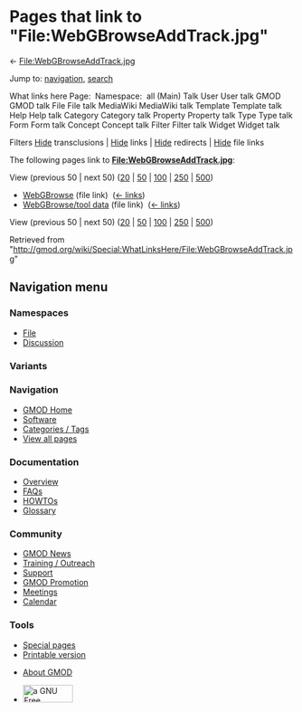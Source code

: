 <div id="mw-page-base" class="noprint">

</div>

<div id="mw-head-base" class="noprint">

</div>

<div id="content" class="mw-body" role="main">

<span id="top"></span>

<div id="mw-js-message" style="display:none;">

</div>



# <span dir="auto">Pages that link to "File:WebGBrowseAddTrack.jpg"</span>

<div id="bodyContent">

<div id="contentSub">

←
[File:WebGBrowseAddTrack.jpg](/wiki/File:WebGBrowseAddTrack.jpg "File:WebGBrowseAddTrack.jpg")

</div>

<div id="jump-to-nav" class="mw-jump">

Jump to: [navigation](#mw-navigation), [search](#p-search)

</div>

<div id="mw-content-text">

What links here Page:  Namespace:  all (Main) Talk User User talk GMOD
GMOD talk File File talk MediaWiki MediaWiki talk Template Template talk
Help Help talk Category Category talk Property Property talk Type Type
talk Form Form talk Concept Concept talk Filter Filter talk Widget
Widget talk

Filters
[Hide](/mediawiki/index.php?title=Special:WhatLinksHere/File:WebGBrowseAddTrack.jpg&hidetrans=1 "Special:WhatLinksHere/File:WebGBrowseAddTrack.jpg")
transclusions \|
[Hide](/mediawiki/index.php?title=Special:WhatLinksHere/File:WebGBrowseAddTrack.jpg&hidelinks=1 "Special:WhatLinksHere/File:WebGBrowseAddTrack.jpg")
links \|
[Hide](/mediawiki/index.php?title=Special:WhatLinksHere/File:WebGBrowseAddTrack.jpg&hideredirs=1 "Special:WhatLinksHere/File:WebGBrowseAddTrack.jpg")
redirects \|
[Hide](/mediawiki/index.php?title=Special:WhatLinksHere/File:WebGBrowseAddTrack.jpg&hideimages=1 "Special:WhatLinksHere/File:WebGBrowseAddTrack.jpg")
file links

The following pages link to
**[File:WebGBrowseAddTrack.jpg](/wiki/File:WebGBrowseAddTrack.jpg "File:WebGBrowseAddTrack.jpg")**:

View (previous 50 \| next 50)
([20](/mediawiki/index.php?title=Special:WhatLinksHere/File:WebGBrowseAddTrack.jpg&limit=20 "Special:WhatLinksHere/File:WebGBrowseAddTrack.jpg")
\|
[50](/mediawiki/index.php?title=Special:WhatLinksHere/File:WebGBrowseAddTrack.jpg&limit=50 "Special:WhatLinksHere/File:WebGBrowseAddTrack.jpg")
\|
[100](/mediawiki/index.php?title=Special:WhatLinksHere/File:WebGBrowseAddTrack.jpg&limit=100 "Special:WhatLinksHere/File:WebGBrowseAddTrack.jpg")
\|
[250](/mediawiki/index.php?title=Special:WhatLinksHere/File:WebGBrowseAddTrack.jpg&limit=250 "Special:WhatLinksHere/File:WebGBrowseAddTrack.jpg")
\|
[500](/mediawiki/index.php?title=Special:WhatLinksHere/File:WebGBrowseAddTrack.jpg&limit=500 "Special:WhatLinksHere/File:WebGBrowseAddTrack.jpg"))

- [WebGBrowse](/wiki/WebGBrowse "WebGBrowse") (file link) ‎
  <span class="mw-whatlinkshere-tools">([←
  links](/mediawiki/index.php?title=Special:WhatLinksHere&target=WebGBrowse "Special:WhatLinksHere"))</span>
- [WebGBrowse/tool
  data](/wiki/WebGBrowse/tool_data "WebGBrowse/tool data") (file link) ‎
  <span class="mw-whatlinkshere-tools">([←
  links](/mediawiki/index.php?title=Special:WhatLinksHere&target=WebGBrowse%2Ftool+data "Special:WhatLinksHere"))</span>

View (previous 50 \| next 50)
([20](/mediawiki/index.php?title=Special:WhatLinksHere/File:WebGBrowseAddTrack.jpg&limit=20 "Special:WhatLinksHere/File:WebGBrowseAddTrack.jpg")
\|
[50](/mediawiki/index.php?title=Special:WhatLinksHere/File:WebGBrowseAddTrack.jpg&limit=50 "Special:WhatLinksHere/File:WebGBrowseAddTrack.jpg")
\|
[100](/mediawiki/index.php?title=Special:WhatLinksHere/File:WebGBrowseAddTrack.jpg&limit=100 "Special:WhatLinksHere/File:WebGBrowseAddTrack.jpg")
\|
[250](/mediawiki/index.php?title=Special:WhatLinksHere/File:WebGBrowseAddTrack.jpg&limit=250 "Special:WhatLinksHere/File:WebGBrowseAddTrack.jpg")
\|
[500](/mediawiki/index.php?title=Special:WhatLinksHere/File:WebGBrowseAddTrack.jpg&limit=500 "Special:WhatLinksHere/File:WebGBrowseAddTrack.jpg"))

</div>

<div class="printfooter">

Retrieved from
"<http://gmod.org/wiki/Special:WhatLinksHere/File:WebGBrowseAddTrack.jpg>"

</div>

<div id="catlinks" class="catlinks catlinks-allhidden">

</div>

<div class="visualClear">

</div>

</div>

</div>

<div id="mw-navigation">

## Navigation menu

<div id="mw-head">



<div id="left-navigation">

<div id="p-namespaces" class="vectorTabs" role="navigation"
aria-labelledby="p-namespaces-label">

### Namespaces

- <span id="ca-nstab-image"><a href="/wiki/File:WebGBrowseAddTrack.jpg" accesskey="c"
  title="View the file page [c]">File</a></span>
- <span id="ca-talk"><a
  href="/mediawiki/index.php?title=File_talk:WebGBrowseAddTrack.jpg&amp;action=edit&amp;redlink=1"
  accesskey="t"
  title="Discussion about the content page [t]">Discussion</a></span>

</div>

<div id="p-variants" class="vectorMenu emptyPortlet" role="navigation"
aria-labelledby="p-variants-label">

### 

### Variants[](#)

<div class="menu">

</div>

</div>

</div>

<div id="right-navigation">





</div>



</div>

</div>

</div>

<div id="mw-panel">

<div id="p-logo" role="banner">

<a href="/wiki/Main_Page"
style="background-image: url(http://gmod.org/images/GMOD-cogs.png);"
title="Visit the main page"></a>

</div>

<div id="p-Navigation" class="portal" role="navigation"
aria-labelledby="p-Navigation-label">

### Navigation

<div class="body">

- <span id="n-GMOD-Home">[GMOD Home](/wiki/Main_Page)</span>
- <span id="n-Software">[Software](/wiki/GMOD_Components)</span>
- <span id="n-Categories-.2F-Tags">[Categories /
  Tags](/wiki/Categories)</span>
- <span id="n-View-all-pages">[View all
  pages](/wiki/Special:AllPages)</span>

</div>

</div>

<div id="p-Documentation" class="portal" role="navigation"
aria-labelledby="p-Documentation-label">

### Documentation

<div class="body">

- <span id="n-Overview">[Overview](/wiki/Overview)</span>
- <span id="n-FAQs">[FAQs](/wiki/Category:FAQ)</span>
- <span id="n-HOWTOs">[HOWTOs](/wiki/Category:HOWTO)</span>
- <span id="n-Glossary">[Glossary](/wiki/Glossary)</span>

</div>

</div>

<div id="p-Community" class="portal" role="navigation"
aria-labelledby="p-Community-label">

### Community

<div class="body">

- <span id="n-GMOD-News">[GMOD News](/wiki/GMOD_News)</span>
- <span id="n-Training-.2F-Outreach">[Training /
  Outreach](/wiki/Training_and_Outreach)</span>
- <span id="n-Support">[Support](/wiki/Support)</span>
- <span id="n-GMOD-Promotion">[GMOD
  Promotion](/wiki/GMOD_Promotion)</span>
- <span id="n-Meetings">[Meetings](/wiki/Meetings)</span>
- <span id="n-Calendar">[Calendar](/wiki/Calendar)</span>

</div>

</div>

<div id="p-tb" class="portal" role="navigation"
aria-labelledby="p-tb-label">

### Tools

<div class="body">

- <span id="t-specialpages"><a href="/wiki/Special:SpecialPages" accesskey="q"
  title="A list of all special pages [q]">Special pages</a></span>
- <span id="t-print"><a
  href="/mediawiki/index.php?title=Special:WhatLinksHere/File:WebGBrowseAddTrack.jpg&amp;printable=yes"
  rel="alternate" accesskey="p"
  title="Printable version of this page [p]">Printable version</a></span>

</div>

</div>

</div>

</div>

<div id="footer" role="contentinfo">

- <span id="footer-places-about">[About
  GMOD](/wiki/GMOD:About "GMOD:About")</span>

<!-- -->

- <span id="footer-copyrightico">[<img src="http://www.gnu.org/graphics/gfdl-logo-small.png" width="88"
  height="31" alt="a GNU Free Documentation License" />](http://www.gnu.org/licenses/fdl-1.3.html)</span>




</div>
